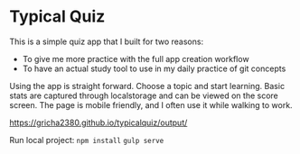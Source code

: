 # Typical Quiz
This is a simple quiz app that I built for two reasons:
* To give me more practice with the full app creation workflow
* To have an actual study tool to use in my daily practice of git concepts

Using the app is straight forward. Choose a topic and start learning. 
Basic stats are captured through localstorage and can be viewed on the score screen. The page is mobile friendly, and I often use it while walking to work.

https://gricha2380.github.io/typicalquiz/output/

Run local project:
`npm install`
`gulp serve`